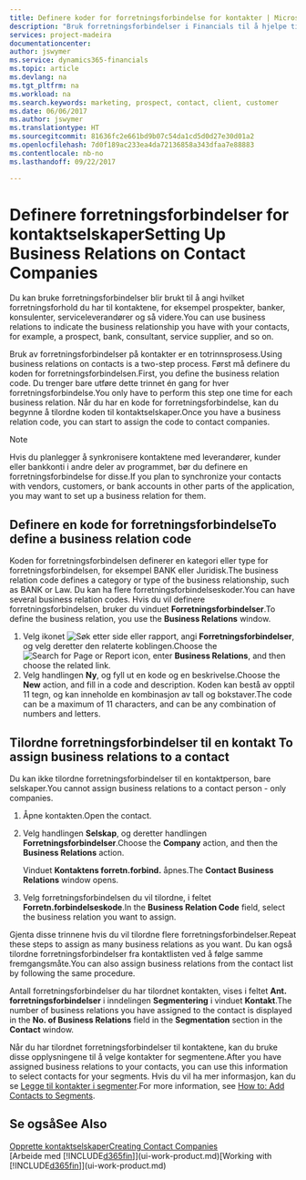 ```yaml
---
title: Definere koder for forretningsforbindelse for kontakter | Microsoft-dokumentasjon
description: "Bruk forretningsforbindelser i Financials til å hjelpe til med markedsføring, og til å angi hvilket forretningsforhold du har til prospekter, klienter og kunder, for eksempel en bank eller serviceleverandør."
services: project-madeira
documentationcenter: 
author: jswymer
ms.service: dynamics365-financials
ms.topic: article
ms.devlang: na
ms.tgt_pltfrm: na
ms.workload: na
ms.search.keywords: marketing, prospect, contact, client, customer
ms.date: 06/06/2017
ms.author: jswymer
ms.translationtype: HT
ms.sourcegitcommit: 81636fc2e661bd9b07c54da1cd5d0d27e30d01a2
ms.openlocfilehash: 7d0f189ac233ea4da72136858a343dfaa7e88883
ms.contentlocale: nb-no
ms.lasthandoff: 09/22/2017

---
```

# <a name="setting-up-business-relations-on-contact-companies"></a><span data-ttu-id="39c0c-103">Definere forretningsforbindelser for kontaktselskaper</span><span class="sxs-lookup"><span data-stu-id="39c0c-103">Setting Up Business Relations on Contact Companies</span></span>
<span data-ttu-id="39c0c-104">Du kan bruke forretningsforbindelser blir brukt til å angi hvilket forretningsforhold du har til kontaktene, for eksempel prospekter, banker, konsulenter, serviceleverandører og så videre.</span><span class="sxs-lookup"><span data-stu-id="39c0c-104">You can use business relations to indicate the business relationship you have with your contacts, for example, a prospect, bank, consultant, service supplier, and so on.</span></span>

<span data-ttu-id="39c0c-105">Bruk av forretningsforbindelser på kontakter er en totrinnsprosess.</span><span class="sxs-lookup"><span data-stu-id="39c0c-105">Using business relations on contacts is a two-step process.</span></span> <span data-ttu-id="39c0c-106">Først må definere du koden for forretningsforbindelsen.</span><span class="sxs-lookup"><span data-stu-id="39c0c-106">First, you define the business relation code.</span></span> <span data-ttu-id="39c0c-107">Du trenger bare utføre dette trinnet én gang for hver forretningsforbindelse.</span><span class="sxs-lookup"><span data-stu-id="39c0c-107">You only have to perform this step one time for each business relation.</span></span> <span data-ttu-id="39c0c-108">Når du har en kode for forretningsforbindelse, kan du begynne å tilordne koden til kontaktselskaper.</span><span class="sxs-lookup"><span data-stu-id="39c0c-108">Once you have a business relation code, you can start to assign the code to contact companies.</span></span>

> [!NOTE]  
>   <span data-ttu-id="39c0c-109">Hvis du planlegger å synkronisere kontaktene med leverandører, kunder eller bankkonti i andre deler av programmet, bør du definere en forretningsforbindelse for disse.</span><span class="sxs-lookup"><span data-stu-id="39c0c-109">If you plan to synchronize your contacts with vendors, customers, or bank accounts in other parts of the application, you may want to set up a business relation for them.</span></span>

## <a name="to-define-a-business-relation-code"></a><span data-ttu-id="39c0c-110">Definere en kode for forretningsforbindelse</span><span class="sxs-lookup"><span data-stu-id="39c0c-110">To define a business relation code</span></span>
<span data-ttu-id="39c0c-111">Koden for forretningsforbindelsen definerer en kategori eller type for forretningsforbindelsen, for eksempel BANK eller Juridisk.</span><span class="sxs-lookup"><span data-stu-id="39c0c-111">The business relation code defines a category or type of the business relationship, such as BANK or Law.</span></span> <span data-ttu-id="39c0c-112">Du kan ha flere forretningsforbindelseskoder.</span><span class="sxs-lookup"><span data-stu-id="39c0c-112">You can have several business relation codes.</span></span> <span data-ttu-id="39c0c-113">Hvis du vil definere forretningsforbindelsen, bruker du vinduet **Forretningsforbindelser**.</span><span class="sxs-lookup"><span data-stu-id="39c0c-113">To define the business relation, you use the **Business Relations** window.</span></span>

1. <span data-ttu-id="39c0c-114">Velg ikonet ![Søk etter side eller rapport](media/ui-search/search_small.png "Ikonet Søk etter side eller rapport"), angi **Forretningsforbindelser**, og velg deretter den relaterte koblingen.</span><span class="sxs-lookup"><span data-stu-id="39c0c-114">Choose the ![Search for Page or Report](media/ui-search/search_small.png "Search for Page or Report icon") icon, enter **Business Relations**, and then choose the related link.</span></span>
2. <span data-ttu-id="39c0c-115">Velg handlingen **Ny**, og fyll ut en kode og en beskrivelse.</span><span class="sxs-lookup"><span data-stu-id="39c0c-115">Choose the **New** action, and fill in a code and description.</span></span> <span data-ttu-id="39c0c-116">Koden kan bestå av opptil 11 tegn, og kan inneholde en kombinasjon av tall og bokstaver.</span><span class="sxs-lookup"><span data-stu-id="39c0c-116">The code can be a maximum of 11 characters, and can be any combination of numbers and letters.</span></span>

## <span data-ttu-id="39c0c-117"><a name="AssignBusRelContact"></a> Tilordne forretningsforbindelser til en kontakt</span><span class="sxs-lookup"><span data-stu-id="39c0c-117"><a name="AssignBusRelContact"></a> To assign business relations to a contact</span></span>
<span data-ttu-id="39c0c-118">Du kan ikke tilordne forretningsforbindelser til en kontaktperson, bare selskaper.</span><span class="sxs-lookup"><span data-stu-id="39c0c-118">You cannot assign business relations to a contact person - only companies.</span></span>

1. <span data-ttu-id="39c0c-119">Åpne kontakten.</span><span class="sxs-lookup"><span data-stu-id="39c0c-119">Open the contact.</span></span>
2. <span data-ttu-id="39c0c-120">Velg handlingen **Selskap**, og deretter handlingen **Forretningsforbindelser**.</span><span class="sxs-lookup"><span data-stu-id="39c0c-120">Choose the **Company** action, and then the **Business Relations** action.</span></span>

    <span data-ttu-id="39c0c-121">Vinduet **Kontaktens forretn.forbind.** åpnes.</span><span class="sxs-lookup"><span data-stu-id="39c0c-121">The **Contact Business Relations** window opens.</span></span>
3. <span data-ttu-id="39c0c-122">Velg forretningsforbindelsen du vil tilordne, i feltet **Forretn.forbindelseskode**.</span><span class="sxs-lookup"><span data-stu-id="39c0c-122">In the **Business Relation Code** field, select the business relation you want to assign.</span></span>

<span data-ttu-id="39c0c-123">Gjenta disse trinnene hvis du vil tilordne flere forretningsforbindelser.</span><span class="sxs-lookup"><span data-stu-id="39c0c-123">Repeat these steps to assign as many business relations as you want.</span></span> <span data-ttu-id="39c0c-124">Du kan også tilordne forretningsforbindelser fra kontaktlisten ved å følge samme fremgangsmåte.</span><span class="sxs-lookup"><span data-stu-id="39c0c-124">You can also assign business relations from the contact list by following the same procedure.</span></span>

<span data-ttu-id="39c0c-125">Antall forretningsforbindelser du har tilordnet kontakten, vises i feltet **Ant. forretningsforbindelser** i inndelingen **Segmentering** i vinduet **Kontakt**.</span><span class="sxs-lookup"><span data-stu-id="39c0c-125">The number of business relations you have assigned to the contact is displayed in the **No. of Business Relations** field in the **Segmentation** section in the **Contact** window.</span></span>

<span data-ttu-id="39c0c-126">Når du har tilordnet forretningsforbindelser til kontaktene, kan du bruke disse opplysningene til å velge kontakter for segmentene.</span><span class="sxs-lookup"><span data-stu-id="39c0c-126">After you have assigned business relations to your contacts, you can use this information to select contacts for your segments.</span></span> <span data-ttu-id="39c0c-127">Hvis du vil ha mer informasjon, kan du se [Legge til kontakter i segmenter](marketing-add-contact-segment.md).</span><span class="sxs-lookup"><span data-stu-id="39c0c-127">For more information, see [How to: Add Contacts to Segments](marketing-add-contact-segment.md).</span></span>

## <a name="see-also"></a><span data-ttu-id="39c0c-128">Se også</span><span class="sxs-lookup"><span data-stu-id="39c0c-128">See Also</span></span>
[<span data-ttu-id="39c0c-129">Opprette kontaktselskaper</span><span class="sxs-lookup"><span data-stu-id="39c0c-129">Creating Contact Companies</span></span>](marketing-create-contact-companies.md)  
<span data-ttu-id="39c0c-130">[Arbeide med [!INCLUDE[d365fin](includes/d365fin_md.md)]](ui-work-product.md)</span><span class="sxs-lookup"><span data-stu-id="39c0c-130">[Working with [!INCLUDE[d365fin](includes/d365fin_md.md)]](ui-work-product.md)</span></span>

